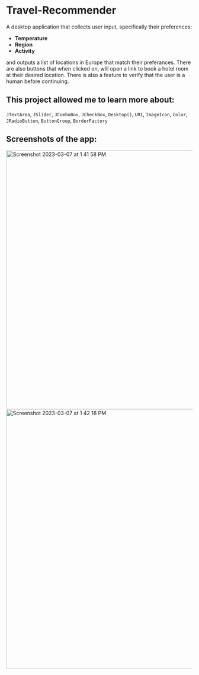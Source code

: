 # Travel-Recommender
A desktop application that collects user input, specifically their preferences:
<ul>
  <li><b>Temperature</li>
  <li>Region</li>
  <li>Activity</b></li>
  </ul>
 
and outputs a list of locations in Europe that match their preferances. There are also buttons that when clicked on, will open a link to book a hotel room at their desired location. There is also a feature to verify that the user is a human before continuing. 

## This project allowed me to learn more about:
`JTextArea`, `JSlider`, `JComboBox`, `JCheckBox`, `Desktop()`, `URI`, `ImageIcon`, `Color`, `JRadioButton`, `ButtonGroup`, `BorderFactory`

## Screenshots of the app:
<img width="698" alt="Screenshot 2023-03-07 at 1 41 58 PM" src="https://user-images.githubusercontent.com/108318635/223531158-289fdb60-679b-42a1-b105-14efb0bba755.png">

<img width="700" alt="Screenshot 2023-03-07 at 1 42 18 PM" src="https://user-images.githubusercontent.com/108318635/223531263-a29cc25d-be31-4e84-b75e-a80397d6c628.png">


   
